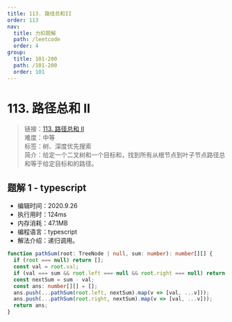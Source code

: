 ```yaml
---
title: 113. 路径总和II
order: 113
nav:
  title: 力扣题解
  path: /leetcode
  order: 4
group:
  title: 101-200
  path: /101-200
  order: 101
---
```


# 113. 路径总和 II

> 链接：[113. 路径总和 II](https://leetcode-cn.com/problems/path-sum-ii/)  
> 难度：中等  
> 标签：树、深度优先搜索  
> 简介：给定一个二叉树和一个目标和，找到所有从根节点到叶子节点路径总和等于给定目标和的路径。

## 题解 1 - typescript

- 编辑时间：2020.9.26
- 执行用时：124ms
- 内存消耗：47.1MB
- 编程语言：typescript
- 解法介绍：递归调用。

```typescript
function pathSum(root: TreeNode | null, sum: number): number[][] {
  if (root === null) return [];
  const val = root.val;
  if (val === sum && root.left === null && root.right === null) return [[val]];
  const nextSum = sum - val;
  const ans: number[][] = [];
  ans.push(...pathSum(root.left, nextSum).map(v => [val, ...v]));
  ans.push(...pathSum(root.right, nextSum).map(v => [val, ...v]));
  return ans;
}
```
